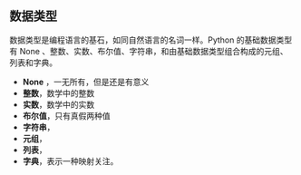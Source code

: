 ## 数据类型 ##
数据类型是编程语言的基石，如同自然语言的名词一样。Python 的基础数据类型有 None 、整数、实数、布尔值、字符串，和由基础数据类型组合构成的元组、列表和字典。

- **None** ，一无所有，但是还是有意义
- **整数**，数学中的整数
- **实数**，数学中的实数
- **布尔值**，只有真假两种值
- **字符串**，
- **元组**，
- **列表**，
- **字典**，表示一种映射关注。
